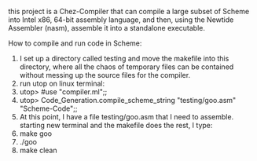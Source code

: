this project is a Chez-Compiler that can compile a large subset of Scheme into Intel x86, 64-bit assembly language, and then, using the Newtide Assembler (nasm), assemble it into a standalone executable.

How to compile and run code in Scheme:
1) I set up a directory called testing and move the makefile into this directory, where all the chaos of temporary files can be contained without messing up the source files for the compiler.
2) run utop on linux terminal:
3) utop> #use "compiler.ml";;
4) utop> Code_Generation.compile_scheme_string "testing/goo.asm" "Scheme-Code";;
5) At this point, I have a file testing/goo.asm that I need to assemble. starting new terminal and the makefile does the rest, I type:
6) make goo
7) ./goo
8) make clean
